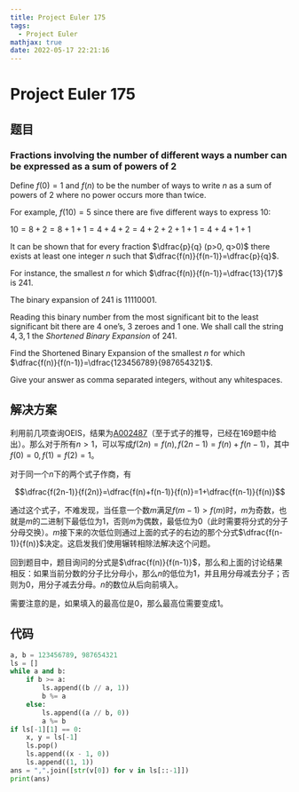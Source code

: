 ```yaml
---
title: Project Euler 175
tags:
  - Project Euler
mathjax: true
date: 2022-05-17 22:21:16
---
```


<escape><!-- more --></escape>

# Project Euler 175

## 题目

### Fractions involving the number of different ways a number can be expressed as a sum of powers of 2

Define $f(0)=1$ and $f(n)$ to be the number of ways to write $n$ as a sum of powers of $2$ where no power occurs more than twice.

For example, $f(10)=5$ since there are five different ways to express $10$:

$10 = 8+2 = 8+1+1 = 4+4+2 = 4+2+2+1+1 = 4+4+1+1$

It can be shown that for every fraction $\dfrac{p}{q} (p>0, q>0)$ there exists at least one integer $n$ such that $\dfrac{f(n)}{f(n-1)}=\dfrac{p}{q}$.

For instance, the smallest $n$ for which $\dfrac{f(n)}{f(n-1)}=\dfrac{13}{17}$ is $241$.

The binary expansion of $241$ is $11110001$.

Reading this binary number from the most significant bit to the least significant bit there are $4$ one’s, $3$ zeroes and $1$ one. We shall call the string $4,3,1$ the *Shortened Binary Expansion* of $241$.

Find the Shortened Binary Expansion of the smallest $n$ for which $\dfrac{f(n)}{f(n-1)}=\dfrac{123456789}{987654321}$.

Give your answer as comma separated integers, without any whitespaces.

## 解决方案

利用前几项查询OEIS，结果为[A002487](https://oeis.org/A002487)（至于式子的推导，已经在169题中给出）。那么对于所有$n>1$，可以写成$f(2n)=f(n),f(2n-1)=f(n)+f(n-1)$，其中$f(0)=0,f(1)=f(2)=1$。

对于同一个$n$下的两个式子作商，有

$$\dfrac{f(2n-1)}{f(2n)}=\dfrac{f(n)+f(n-1)}{f(n)}=1+\dfrac{f(n-1)}{f(n)}$$

通过这个式子，不难发现，当任意一个数$m$满足$f(m-1)>f(m)$时，$m$为奇数，也就是$m$的二进制下最低位为$1$，否则$m$为偶数，最低位为$0$（此时需要将分式的分子分母交换）。$m$接下来的次低位则通过上面的式子的右边的那个分式$\dfrac{f(n-1)}{f(n)}$决定。这启发我们使用辗转相除法解决这个问题。

回到题目中，题目询问的分式是$\dfrac{f(n)}{f(n-1)}$，那么和上面的讨论结果相反：如果当前分数的分子比分母小，那么$n$的低位为$1$，并且用分母减去分子；否则为$0$，用分子减去分母。$n$的数位从后向前填入。

需要注意的是，如果填入的最高位是$0$，那么最高位需要变成$1$。

## 代码

```py
a, b = 123456789, 987654321
ls = []
while a and b:
    if b >= a:
        ls.append((b // a, 1))
        b %= a
    else:
        ls.append((a // b, 0))
        a %= b
if ls[-1][1] == 0:
    x, y = ls[-1]
    ls.pop()
    ls.append((x - 1, 0))
    ls.append((1, 1))
ans = ",".join([str(v[0]) for v in ls[::-1]])
print(ans)

```
